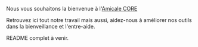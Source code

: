Nous vous souhaitons la bienvenue à l'[Amicale CORE](https://www.amicalecore.org/)

Retrouvez ici tout notre travail mais aussi, aidez-nous à améliorer nos outils dans la bienveillance et l'entre-aide.

README complet à venir.
